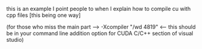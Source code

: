 this is an example I point people to when I
explain how to compile cu with cpp files [this being one way]


(for those who miss the main part  -->  -Xcompiler "/wd 4819"    <-- this should be in your command line addition option for CUDA C/C++ section of visual studio)
